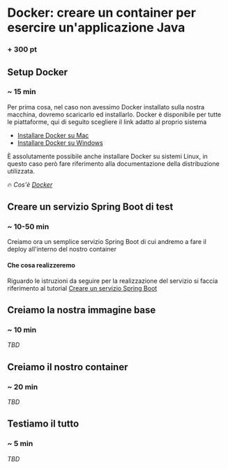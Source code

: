 # Docker: creare un container per esercire un'applicazione Java
### + 300 pt
## Setup Docker
### ~ 15 min
Per prima cosa, nel caso non avessimo Docker installato sulla nostra macchina, dovremo scaricarlo ed installarlo. Docker è disponibile per tutte le piattaforme, qui di seguito scegliere il link adatto al proprio sistema
* [Installare Docker su Mac](https://docs.docker.com/docker-for-mac/)
* [Installare Docker su Windows](https://docs.docker.com/docker-for-windows/)

È assolutamente possibile anche installare Docker su sistemi Linux, in questo caso però fare riferimento alla documentazione della distribuzione utilizzata.

:fire: _Cos'è [Docker](https://www.youtube.com/watch?v=JSLpG_spOBM)_

## Creare un servizio Spring Boot di test
### ~ 10-50 min
Creiamo ora un semplice servizio Spring Boot di cui andremo a fare il deploy all'interno del nostro container
#### Che cosa realizzeremo
Riguardo le istruzioni da seguire per la realizzazione del servizio si faccia riferimento al tutorial [Creare un servizio Spring Boot](./createspringbservice.md)
## Creiamo la nostra immagine base
### ~ 10 min
_TBD_
## Creiamo il nostro container
### ~ 20 min
_TBD_
## Testiamo il tutto
### ~ 5 min
_TBD_
